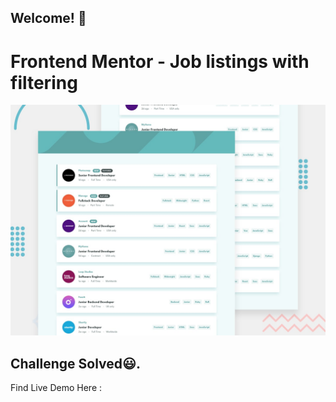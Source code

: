 ## Welcome! 👋

# Frontend Mentor - Job listings with filtering

![Design preview for the Job listings with filtering coding challenge](./design/desktop-preview.jpg)

## Challenge Solved😃.

Find Live Demo Here :
